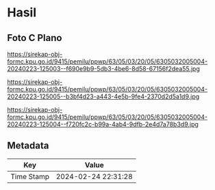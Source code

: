# Hasil

## Foto C Plano

https://sirekap-obj-formc.kpu.go.id/9415/pemilu/ppwp/63/05/03/20/05/6305032005004-20240223-125003--f690e9b9-5db3-4be6-8d58-67156f2dea55.jpg

https://sirekap-obj-formc.kpu.go.id/9415/pemilu/ppwp/63/05/03/20/05/6305032005004-20240223-125005--b3bf4d23-a443-4e5b-9fe4-2370d2d5a1d9.jpg

https://sirekap-obj-formc.kpu.go.id/9415/pemilu/ppwp/63/05/03/20/05/6305032005004-20240223-125004--f720fc2c-b99a-4ab4-9dfb-2e4d7a78b3d9.jpg


## Metadata

| Key        | Value               |
| ---------- | ------------------- |
| Time Stamp | 2024-02-24 22:31:28 |



